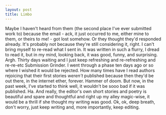 ```yaml
---
layout: post
title: Limbo	
---
```


Maybe I haven't heard from them (the second place I've ever submitted work to) because the email - ack, it just occurred to me, either mine to them, or theirs to me! - got lost somehow. Or they thought they'd responded already. It's probably not because they're still considering it, right. I can't bring myself to re-read what I sent in. It was written in such a flurry, I dread to read it, but in my mind, looking back, it was good, funny, and surprising. Argh. Thirty days waiting and I just keep refreshing and re-refreshing and re-re-etc Submission Grinder. I went through a phase ten days ago or so where I wished it would be rejected. How many times have I read authors rejoicing that their first stories *weren't* published because then they'd be out there, in the internet ether, forever. Hammer of doom. But now, in the past week, I've started to think well, it wouldn't be sooo bad if it was published. Ha. And really, the editor's own short stories and poetry is beautiful and spare and thoughtful and right up my alley magic-wise, it would be a thrill if she thought my writing was good. Ok, ok, deep breath, don't worry, just keep writing and, more importantly, keep editing. 

